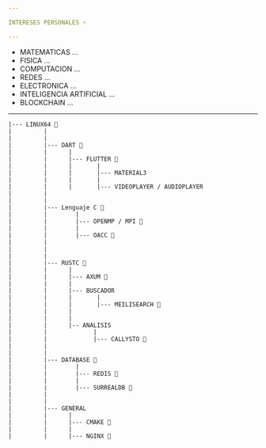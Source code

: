 ```yaml
---

INTERESES PERSONALES ⚡

---
```


- MATEMATICAS ...
- FISICA ...
- COMPUTACION ...
- REDES ...
- ELECTRONICA ...
- INTELIGENCIA ARTIFICIAL ...
- BLOCKCHAIN ...
---

	|--- LINUX64 🌱
	|	      |
	|	      |
	|	      |--- DART 🌱
	|	      |      |
	|	      |      |--- FLUTTER 🌱
	|	      |      |       |
	|	      |      |       |--- MATERIAL3
	|	      |      |       |
	|	      |      |       |--- VIDEOPLAYER / AUDIOPLAYER
	|	      |
	|	      |
	|	      |--- Lenguaje C 🌱
	|	      |        |
	|	      |        |--- OPENMP / MPI 🌱
	|	      |        |
	|	      |        |--- OACC 🌱
	|	      |
	|	      |
	|	      |
	|	      |--- RUSTC 🌱
	|	      |      |
	|	      |      |--- AXUM 🌱
	|	      |      |
	|	      |      |--- BUSCADOR
	|	      |      |	     |
	|	      |      |	     |--- MEILISEARCH 🌱
	|	      |	     |
	|	      |	     |
	|	      |	     |-- ANALISIS
	|	      |	      	    |
	|	      |	            |--- CALLYSTO 🌱
	|	      |
	|	      |
	|	      |--- DATABASE 🌱
	|	      |	       |
	|	      |	       |--- REDIS 🌱
	|	      |	       |
	|	      |        |--- SURREALDB 🌱
	|	      |
	|	      |
	|	      |--- GENERAL
	|	      |	     |
	|	      |      |--- CMAKE 🌱
	|	      |	     |
	|	      |      |--- NGINX 🌱
 
